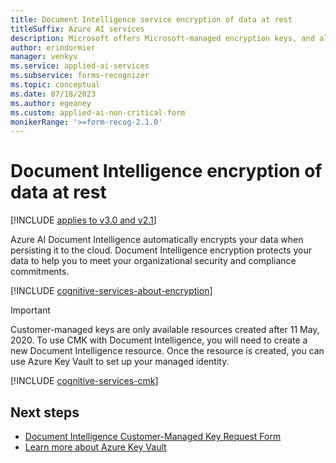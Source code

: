 ```yaml
---
title: Document Intelligence service encryption of data at rest
titleSuffix: Azure AI services
description: Microsoft offers Microsoft-managed encryption keys, and also lets you manage your Azure AI services subscriptions with your own keys, called customer-managed keys (CMK). This article covers data encryption at rest for Document Intelligence, and how to enable and manage CMK. 
author: erindormier
manager: venkyv
ms.service: applied-ai-services
ms.subservice: forms-recognizer
ms.topic: conceptual
ms.date: 07/18/2023
ms.author: egeaney
ms.custom: applied-ai-non-critical-form
monikerRange: '>=form-recog-2.1.0'
---
```



# Document Intelligence encryption of data at rest

[!INCLUDE [applies to v3.0 and v2.1](includes/applies-to-v3-0-and-v2-1.md)]

Azure AI Document Intelligence automatically encrypts your data when persisting it to the cloud. Document Intelligence encryption protects your data to help you to meet your organizational security and compliance commitments.

[!INCLUDE [cognitive-services-about-encryption](../../ai-services/includes/cognitive-services-about-encryption.md)]

> [!IMPORTANT]
> Customer-managed keys are only available resources created after 11 May, 2020. To use CMK with Document Intelligence, you will need to create a new Document Intelligence resource. Once the resource is created, you can use Azure Key Vault to set up your managed identity.

[!INCLUDE [cognitive-services-cmk](../../ai-services/includes/configure-customer-managed-keys.md)]

## Next steps

* [Document Intelligence Customer-Managed Key Request Form](https://aka.ms/cogsvc-cmk)
* [Learn more about Azure Key Vault](../../key-vault/general/overview.md)
